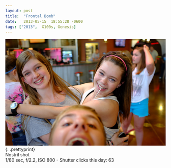 ```yaml
---
layout: post
title:  "Frontal Bomb"
date:   2013-05-15  18:55:28 -0600
tags: ["2013",  X100s, Genesis]
---
```

![:title](/images/2013/2013_0515_DSCF1555.jpg)
{: .prettyprint}  
Nostril shot  
1/80 sec, f/2.2, ISO 800 - Shutter clicks this day: 63